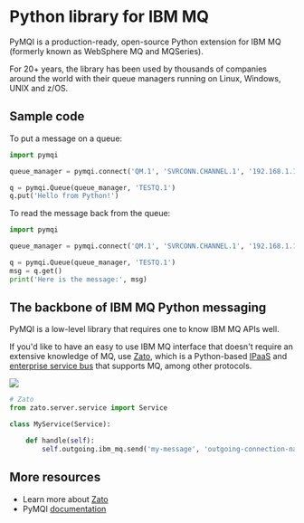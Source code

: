 
# Python library for IBM MQ

PyMQI is a production-ready, open-source Python extension for IBM MQ (formerly known as WebSphere MQ and MQSeries).

For 20+ years, the library has been used by thousands of companies around the world with their queue managers running on
Linux, Windows, UNIX and z/OS.

## Sample code

To put a message on a queue:

```python
import pymqi

queue_manager = pymqi.connect('QM.1', 'SVRCONN.CHANNEL.1', '192.168.1.121(1434)')

q = pymqi.Queue(queue_manager, 'TESTQ.1')
q.put('Hello from Python!')
```

To read the message back from the queue:

```python
import pymqi

queue_manager = pymqi.connect('QM.1', 'SVRCONN.CHANNEL.1', '192.168.1.121(1434)')

q = pymqi.Queue(queue_manager, 'TESTQ.1')
msg = q.get()
print('Here is the message:', msg)
```

## The backbone of IBM MQ Python messaging

PyMQI is a low-level library that requires one to know IBM MQ APIs well.

If you'd like to have an easy to use IBM MQ interface that doesn't require an extensive knowledge of MQ,
use
[Zato](https://zato.io),
which is a Python-based
[IPaaS](https://zato.io/articles/integration-platform.html)
and
[enterprise service bus](https://zato.io/en/docs/3.3/intro/esb-soa.html)
that supports MQ, among other protocols.

![](https://upcdn.io/kW15bqq/raw/root/en/docs/3.3/gfx/api/screenshots/mq.png)


```python
# Zato
from zato.server.service import Service

class MyService(Service):

    def handle(self):
        self.outgoing.ibm_mq.send('my-message', 'outgoing-connection-name', 'QUEUE.1')
```

## More resources

* Learn more about [Zato](https://zato.io)
* PyMQI [documentation](https://zato.io/pymqi/index.html)
